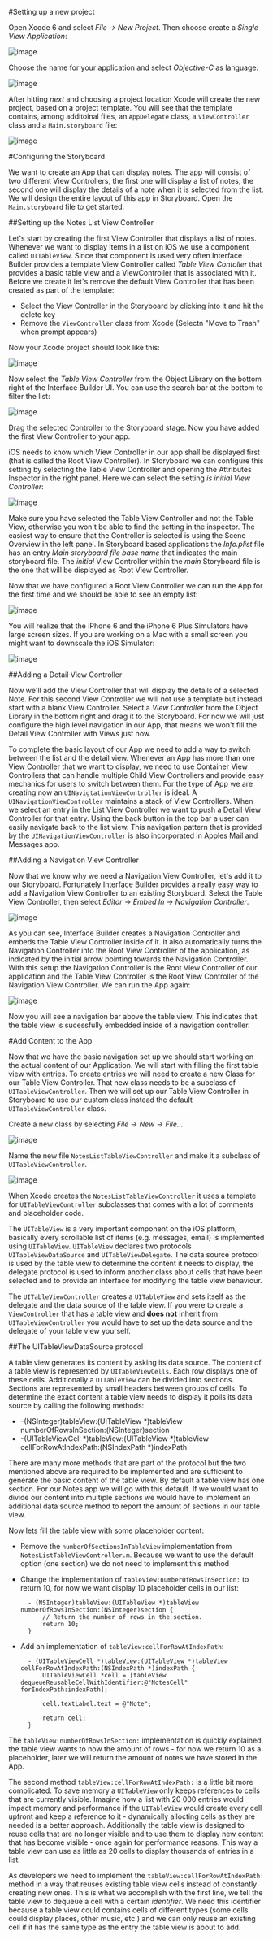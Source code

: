 #Setting up a new project

Open Xcode 6 and select *File -> New Project*. Then choose create a *Single View Application*:

![image](instructionImages/ApplicationType.png)

Choose the name for your application and select *Objective-C* as language:

![image](instructionImages/AppDetails.png)

After hitting *next* and choosing a project location Xcode will create the new project, based on a project template. You will see that the template contains, among additoinal files, an `AppDelegate` class, a `ViewController` class and a `Main.storyboard` file:

![image](instructionImages/AppTemplate.png)

#Configuring the Storyboard

We want to create an App that can display notes. The app will consist of two different View Controllers, the first one will display a list of notes, the second one will display the details of a note when it is selected from the list. We will design the entire layout of this app in Storyboard. Open the `Main.storyboard` file to get started.

##Setting up the Notes List View Controller

Let's start by creating the first View Controller that displays a list of notes. Whenever we want to display items in a list on iOS we use a component called `UITableView`. Since that component is used very often Interface Builder provides a template View Controller called *Table View Contoller* that provides a basic table view and a ViewController that is associated with it. Before we create it let's remove the default View Controller that has been created as part of the template:

- Select the View Controller in the Storyboard by clicking into it and hit the delete key
- Remove the `ViewController` class from Xcode (Selectn "Move to Trash" when prompt appears)

Now your Xcode project should look like this:

![image](instructionImages/Delete.png)

Now select the *Table View Controller* from the Object Library on the bottom right of the Interface Builder UI. You can use the search bar at the bottom to filter the list:

![image](instructionImages/ObjectLibrary.png)

Drag the selected Controller to the Storyboard stage. Now you have added the first View Controller to your app.

iOS needs to know which View Controller in our app shall be displayed first (that is called the Root View Controller). In Storyboard we can configure this setting by selecting the Table View Controller and opening the Attributes Inspector in the right panel. Here we can select the setting *is initial View Controller*:

![image](instructionImages/InitialVC.png)

Make sure you have selected the Table View Controller and not the Table View, otherwise you won't be able to find the setting in the inspector. The easiest way to ensure that the Controller is selected is using the Scene Overview in the left panel. In Storyboard based applications the *Info.plist* file has an entry *Main storyboard file base name* that indicates the main storyboard file. The *initial* View Controller within the *main* Storyboard file is the one that will be displayed as Root View Controller.

Now that we have configured a Root View Controller we can run the App for the first time and we should be able to see an empty list:

![image](instructionImages/EmpyList.png)

You will realize that the iPhone 6 and the iPhone 6 Plus Simulators have large screen sizes. If you are working on a Mac with a small screen you might want to downscale the iOS Simulator:

![image](instructionImages/Scale.png)

##Adding a Detail View Controller

Now we'll add the View Controller that will display the details of a selected Note. For this second View Controller we will not use a template but instead start with a blank View Controller. Select a *View Controller* from the Object Library in the bottom right and drag it to the Storyboard. For now we will just configure the high level navigation in our App, that means we won't fill the Detail View Controller with Views just now. 

To complete the basic layout of our App we need to add a way to switch between the list and the detail view. Whenever an App has more than one View Controller that we want to display, we need to use Container View Controllers that can handle multiple Child View Controllers and provide easy mechanics for users to switch between them. For the type of App we are creating now an `UINavigtationViewController` is ideal. A `UINavigationViewController` maintains a stack of View Controllers. When we select an entry in the List View Controller we want to push a Detail View Controller for that entry. Using the back button in the top bar a user can easily navigate back to the list view. This navigation pattern that is provided by the `UINavigationViewController` is also incorporated in Apples Mail and Messages app.

##Adding a Navigation View Controller

Now that we know why we need a Navigation View Controller, let's add it to our Storyboard. Fortunately Interface Builder provides a really easy way to add a Navigation View Controller to an existing Storyboard. Select the Table View Controller, then select *Editor -> Embed In -> Navigation Controller*.

![image](instructionImages/EmbedNavigation.png)

As you can see, Interface Builder creates a Navigation Controller and embeds the Table View Controller inside of it. It also automatically turns the Navigation Controller into the Root View Controller of the application, as indicated by the initial arrow pointing towards the Navigation Controller. With this setup the Navigation Controller is the Root View Controller of our application and the Table View Controller is the Root View Controller of the Navigation View Controller. We can run the App again:

![image](instructionImages/Navigation_TableView.png)

Now you will see a navigation bar above the table view. This indicates that the table view is sucessfully embedded inside of a navigation controller.

#Add Content to the App

Now that we have the basic navigation set up we should start working on the actual content of our Application. We will start with filling the first table view with entries. To create entries we will need to create a new Class for our Table View Controller. That new class needs to be a subclass of `UITableViewController`. Then we will set up our Table View Controller in Storyboard to use our custom class instead the default `UITableViewController` class. 

Create a new class by selecting *File -> New -> File...* 

![image](instructionImages/NewFile.png)

Name the new file `NotesListTableViewController` and make it a subclass of `UITableViewController`.

![image](instructionImages/NotesListTableViewController.png)

When Xcode creates the `NotesListTableViewController` it uses a template for `UITableViewController` subclasses that comes with a lot of comments and placeholder code.

The `UITableView` is a very important component on the iOS platform, basically every scrollable list of items (e.g. messages, email) is implemented using `UITableView`. `UITableView` declares two protocols `UITableViewDataSource` and `UITableViewDelegate`. 
The data source protocol is used by the table view to determine the content it needs to display, the delegate protocol is used to inform another class about cells that have been selected and to provide an interface for modifying the table view behaviour.

The `UITableViewController` creates a `UITableView` and sets itself as the delegate and the data source of the table view. If you were to create a `ViewController` that has a table view and **does not** inherit from `UITableViewController` you would have to set up the data source and the delegate of your table view yourself.

##The UITableViewDataSource protocol

A table view generates its content by asking its data source. The content of a table view is represented by `UITableViewCells`. Each row displays one of these cells. Additionally a `UITableView` can be divided into sections. Sections are represented by small headers between groups of cells. To determine the exact content a table view needs to display it polls its data source by calling the following methods:

- -(NSInteger)tableView:(UITableView *)tableView numberOfRowsInSection:(NSInteger)section
- -(UITableViewCell *)tableView:(UITableView *)tableView cellForRowAtIndexPath:(NSIndexPath *)indexPath

There are many more methods that are part of the protocol but the two mentioned above are required to be implemented and are sufficient to generate the basic content of the table view. By default a table view has one section. For our Notes app we will go with this default. If we would want to divide our content into multiple sections we would have to implement an additional data source method to report the amount of sections in our table view.

Now lets fill the table view with some placeholder content:

- Remove the `numberOfSectionsInTableView` implementation from `NotesListTableViewController.m`. Because we want to use the default option (one section) we do not need to implement this method
- Change the implementation of `tableView:numberOfRowsInSection:` to return 10, for now we want display 10 placeholder cells in our list:	

	 	- (NSInteger)tableView:(UITableView *)tableView numberOfRowsInSection:(NSInteger)section {
		    // Return the number of rows in the section.
		    return 10;
		}
- Add an implementation of `tableView:cellForRowAtIndexPath`:

		- (UITableViewCell *)tableView:(UITableView *)tableView cellForRowAtIndexPath:(NSIndexPath *)indexPath {
		    UITableViewCell *cell = [tableView dequeueReusableCellWithIdentifier:@"NotesCell" forIndexPath:indexPath];
		    
		    cell.textLabel.text = @"Note";
		    
		    return cell;
		}
		
The `tableView:numberOfRowsInSection:` implementation is quickly explained, the table view wants to 
now the amount of rows - for now we return 10 as a placeholder, later we will return the amount of notes we have stored in the App.

The second method `tableView:cellForRowAtIndexPath:` is a little bit more complicated. To save memory a `UITableView` only keeps references to cells that are currently visible. Imagine how a list with 20 000 entries would impact memory and performance if the `UITableView` would create every cell upfront and keep a reference to it - dynamically allocting cells as they are needed is a better approach. Additionally the table view is designed to reuse cells that are no longer visible and to use them to display new content that has become visible - once again for performance reasons. This way a table view can use as little as 20 cells to display thousands of entries in a list.

As developers we need to implement the `tableView:cellForRowAtIndexPath:` method in a way that reuses existing table view cells instead of constantly creating new ones. This is what we accomplish with the first line, we tell the table view to dequeue a cell with a certain *identifier*. We need this identifier because a table view could contains cells of different types (some cells could display places, other music, etc.) and we can only reuse an existing cell if it has the same type as the entry the table view is about to add.